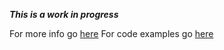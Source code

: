 **_This is a work in progress_**

For more info go [here](http://unkiwii.github.io/newlang)
For code examples go [here](http://unkiwii.github.io/newlang/code_examples.html)
